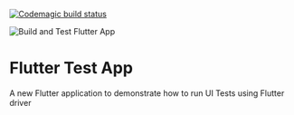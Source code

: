 [![Codemagic build status](https://api.codemagic.io/apps/5cf907964e7a65000f7a0e0e/5cf907964e7a65000f7a0e0d/status_badge.svg)](https://codemagic.io/apps/5cf907964e7a65000f7a0e0e/5cf907964e7a65000f7a0e0d/latest_build)

![Build and Test Flutter App](https://github.com/moatazeldebsy/Flutter-Test-Demo/workflows/Build%20and%20Test%20Flutter%20App/badge.svg)

# Flutter Test App

A new Flutter application to demonstrate how to run UI Tests using Flutter driver

